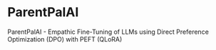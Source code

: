 # ParentPalAI
ParentPalAI - Empathic Fine-Tuning of LLMs using Direct Preference Optimization (DPO) with PEFT (QLoRA)

